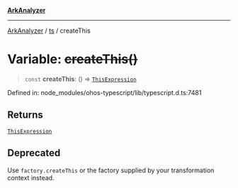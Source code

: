 [**ArkAnalyzer**](../../../../README.md)

***

[ArkAnalyzer](../../../../globals.md) / [ts](../README.md) / createThis

# Variable: ~~createThis()~~

> `const` **createThis**: () => [`ThisExpression`](../interfaces/ThisExpression.md)

Defined in: node\_modules/ohos-typescript/lib/typescript.d.ts:7481

## Returns

[`ThisExpression`](../interfaces/ThisExpression.md)

## Deprecated

Use `factory.createThis` or the factory supplied by your transformation context instead.
